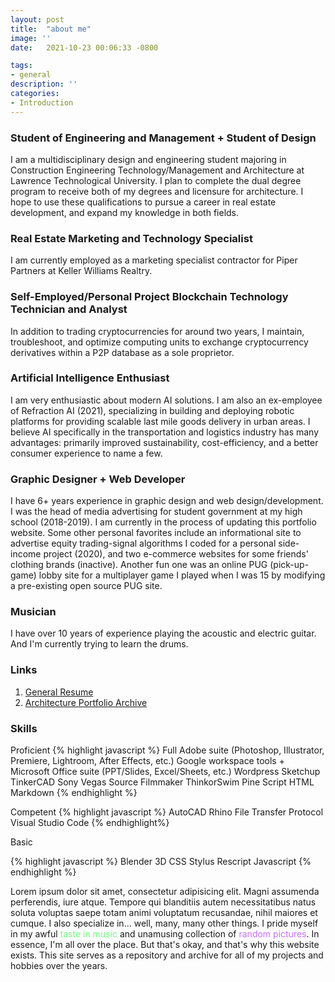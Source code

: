 ```yaml
---
layout: post
title:  "about me"
image: ''
date:   2021-10-23 00:06:33 -0800

tags:
- general
description: ''
categories:
- Introduction
---
```


### Student of Engineering and Management + Student of Design
I am a multidisciplinary design and engineering student majoring in Construction Engineering Technology/Management and Architecture at Lawrence Technological University. I plan to complete the dual degree program to receive both of my degrees and licensure for architecture. I hope to use these qualifications to pursue a career in real estate development, and expand my knowledge in both fields.

### Real Estate Marketing and Technology Specialist
I am currently employed as a marketing specialist contractor for Piper Partners at Keller Williams Realtry.

### Self-Employed/Personal Project Blockchain Technology Technician and Analyst
In addition to trading cryptocurrencies for around two years, I maintain, troubleshoot, and optimize computing units to exchange cryptocurrency derivatives within a P2P database as a sole proprietor.

### Artificial Intelligence Enthusiast
I am very enthusiastic about modern AI solutions. I am also an ex-employee of Refraction AI (2021), specializing in building and deploying robotic platforms for providing scalable last mile goods delivery in urban areas. I believe AI specifically in the transportation and logistics industry has many advantages: primarily improved sustainability, cost-efficiency, and a better consumer experience to name a few.

### Graphic Designer + Web Developer
I have 6+ years experience in graphic design and web design/development. I was the head of media advertising for student government at my high school (2018-2019). I am currently in the process of updating this portfolio website. Some other personal favorites include an informational site to advertise equity trading-signal algorithms I coded for a personal side-income project (2020), and two e-commerce websites for some friends' clothing brands (inactive). Another fun one was an online PUG (pick-up-game) lobby site for a multiplayer game I played when I was 15 by modifying a pre-existing open source PUG site.

### Musician
I have over 10 years of experience playing the acoustic and electric guitar. And I'm currently trying to learn the drums.

### Links

1. <a href="https://en.wikipedia.org/wiki/Placeholder" target="_blank">General Resume</a>
2. <a href="https://en.wikipedia.org/wiki/Placeholder" target="_blank">Architecture Portfolio Archive</a>

### Skills

Proficient
{% highlight javascript %}
Full Adobe suite (Photoshop, Illustrator, Premiere, Lightroom, After Effects, etc.)
Google workspace tools + Microsoft Office suite (PPT/Slides, Excel/Sheets, etc.)
Wordpress
Sketchup
TinkerCAD
Sony Vegas
Source Filmmaker
ThinkorSwim
Pine Script
HTML
Markdown
{% endhighlight %}

Competent
{% highlight javascript %}
AutoCAD
Rhino
File Transfer Protocol
Visual Studio Code
{% endhighlight%}

Basic

{% highlight javascript %}
Blender 3D
CSS
Stylus
Rescript
Javascript
{% endhighlight %}



Lorem ipsum dolor sit amet, consectetur adipisicing elit. Magni assumenda perferendis, iure atque. Tempore qui blanditiis autem necessitatibus natus soluta voluptas saepe totam animi voluptatum recusandae, nihil maiores et cumque.
I also specialize in... well, many, many other things. I pride myself in my awful <a href="https://open.spotify.com/playlist/1j9VyQhRDsZ5gbgfVuhGyY?si=66fe595fc96b41ac" style="text-decoration:none;"><span style="color:#6EFF7D">taste in music</span></a> and unamusing collection of <a href="https://imgur.com/a/N5Lu6z9" style="text-decoration:none;"><span style="color:#C56EFF">random pictures</span></a>. In essence, I'm all over the place. But that's okay, and that's why this website exists. This site serves as a repository and archive for all of my projects and hobbies over the years.

<img src="https://www.nomadfoods.com/wp-content/uploads/2018/08/placeholder-1-e1533569576673-960x960.png" alt="">
